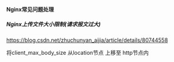 #### Nginx常见问题处理

##### Nginx上传文件大小限制(请求报文过大)
https://blog.csdn.net/zhuchunyan_aijia/article/details/80744558

将client_max_body_size 从location节点 上移至 http节点内

